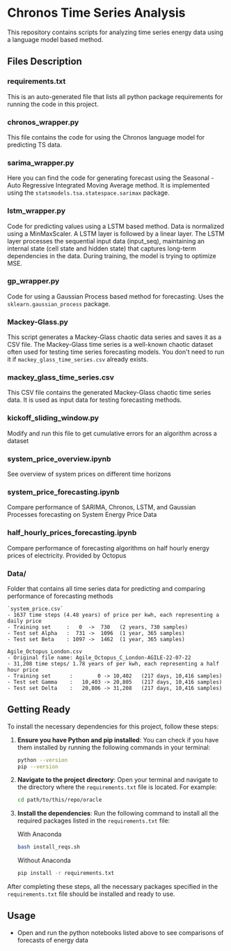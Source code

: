 # Chronos Time Series Analysis

This repository contains scripts for analyzing time series energy data using a language model based method.

## Files Description

### requirements.txt 
This is an auto-generated file that lists all python package requirements for running the code in this project.

### chronos_wrapper.py
This file contains the code for using the Chronos language model for predicting TS data. 

### sarima_wrapper.py
Here you can find the code for generating forecast using the Seasonal - Auto Regressive Integrated Moving Average method. It is implemented using the `statsmodels.tsa.statespace.sarimax` package.

### lstm_wrapper.py
Code for predicting values using a LSTM based method. Data is normalized using a MinMaxScaler. A LSTM layer is followed by a linear layer. The LSTM layer processes the sequential input data (input_seq), maintaining an internal state (cell state and hidden state) that captures long-term dependencies in the data. During training, the model is trying to optimize MSE.

### gp_wrapper.py
Code for using a Gaussian Process based method for forecasting. Uses the `sklearn.gaussian_process` package.

### Mackey-Glass.py
This script generates a Mackey-Glass chaotic data series and saves it as a CSV file. The Mackey-Glass time series is a well-known chaotic dataset often used for testing time series forecasting models. You don't need to run it if  `mackey_glass_time_series.csv` already exists.

### mackey_glass_time_series.csv
This CSV file contains the generated Mackey-Glass chaotic time series data. It is used as input data for testing forecasting methods.

### kickoff_sliding_window.py
Modify and run this file to get cumulative errors for an algorithm across a dataset

### system_price_overview.ipynb
See overview of system prices on different time horizons

### system_price_forecasting.ipynb
Compare performance of SARIMA, Chronos, LSTM, and Gaussian Processes forecasting on System Energy Price Data

### half_hourly_prices_forecasting.ipynb
Compare performance of forecasting algorithms on half hourly energy prices of electricity. Provided by Octopus


### Data/

   Folder that contains all time series data for predicting and comparing performance of forecasting methods

    `system_price.csv`
    - 1637 time steps (4.48 years) of price per kwh, each representing a daily price
    - Training set     :   0  ->  730   (2 years, 730 samples)
    - Test set Alpha   :  731 ->  1096  (1 year, 365 samples)
    - Test set Beta    : 1097 ->  1462  (1 year, 365 samples)

    Agile_Octopus_London.csv
    - Original file name: Agile_Octopus_C_London-AGILE-22-07-22
    - 31,208 time steps/ 1.78 years of per kwh, each representing a half hour price
    - Training set      :        0 -> 10,402   (217 days, 10,416 samples)
    - Test set Gamma    :   10,403 -> 20,805   (217 days, 10,416 samples)
    - Test set Delta    :   20,806 -> 31,208   (217 days, 10,416 samples)


## Getting Ready

To install the necessary dependencies for this project, follow these steps:

1. **Ensure you have Python and pip installed**: You can check if you have them installed by running the following commands in your terminal:

    ```sh
    python --version
    pip --version
    ```

2. **Navigate to the project directory**: Open your terminal and navigate to the directory where the `requirements.txt` file is located. For example:

    ```sh
    cd path/to/this/repo/oracle
    ```

3. **Install the dependencies**: Run the following command to install all the required packages listed in the `requirements.txt` file:

    With Anaconda
    ```sh
    bash install_reqs.sh
    ```
    
    Without Anaconda
    ```sh
    pip install -r requirements.txt
    ```

After completing these steps, all the necessary packages specified in the `requirements.txt` file should be installed and ready to use.


## Usage

- Open and run the python notebooks listed above to see comparisons of forecasts of energy data 


